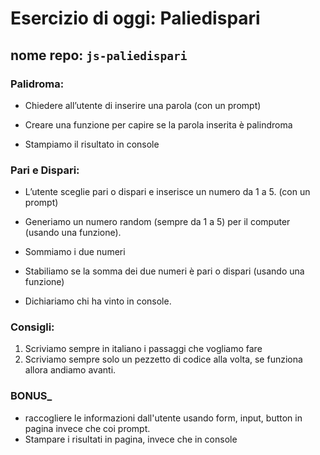 # Esercizio di oggi: Paliedispari

## nome repo: **`js-paliedispari`**
### **Palidroma:**

- Chiedere all’utente di inserire una parola (con un prompt)

- Creare una funzione per capire se la parola inserita è palindroma

- Stampiamo il risultato in console


### **Pari e Dispari:**

- L’utente sceglie pari o dispari e inserisce un numero da 1 a 5. (con un prompt)

- Generiamo un numero random (sempre da 1 a 5) per il computer (usando una funzione).

- Sommiamo i due numeri

- Stabiliamo se la somma dei due numeri è pari o dispari (usando una funzione)

- Dichiariamo chi ha vinto in console.

### **Consigli:**
1. Scriviamo sempre in italiano i passaggi che vogliamo fare
2. Scriviamo sempre solo un pezzetto di codice alla volta, se funziona allora andiamo avanti.

### **BONUS_**

- raccogliere le informazioni dall'utente usando form, input, button in pagina invece che coi prompt.
- Stampare i risultati in pagina, invece che in console